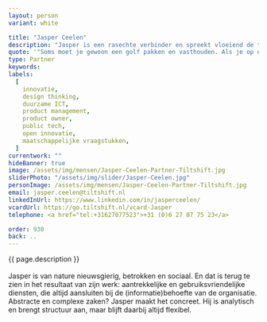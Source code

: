 ```yaml
---
layout: person
variant: white

title: "Jasper Ceelen"
description: "Jasper is een rasechte verbinder en spreekt vloeiend de taal van ontwerpers, technologen, stakeholders en eindgebruikers. Waar nodig maakt hij een vertaalslag en zorgt hij ervoor dat iedereen op één lijn zit. Met ruim twintig jaar ervaring in software-ontwikkeling en communicatieprojecten helpt hij organisaties bij digitale transformaties en het creëren van digitale diensten en producten."
quote: '"Soms moet je gewoon een golf pakken en vasthouden. Als je op de beste golf blijft wachten, kun je nooit surfen."'
type: Partner
keywords:
labels:
  [
    innovatie, 
    design thinking, 
    duurzame ICT,
    product management,
    product owner,
    public tech,
    open innovatie,
    maatschappelijke vraagstukken,
  ]
currentwork: ""
hideBanner: true
image: /assets/img/mensen/Jasper-Ceelen-Partner-Tiltshift.jpg
sliderPhoto: "/assets/img/slider/Jasper-Ceelen.jpg"
personImage: /assets/img/mensen/Jasper-Ceelen-Partner-Tiltshift.jpg
email: jasper.ceelen@tiltshift.nl
linkedInUrl: https://www.linkedin.com/in/jasperceelen/
vcardUrl: https://go.tiltshift.nl/vcard-Jasper
telephone: <a href="tel:+31627077523">+31 (0)‭6 27 07 75 23‬</a>

order: 930
back: ..
---
```


{{ page.description }}
<br /><br />
Jasper is van nature nieuwsgierig, betrokken en sociaal. En dat is terug te zien in het resultaat van zijn werk: aantrekkelijke en gebruiksvriendelijke diensten, die altijd aansluiten bij de (informatie)behoefte van de organisatie. Abstracte en complexe zaken? Jasper maakt het concreet. Hij is analytisch en brengt structuur aan, maar blijft daarbij altijd flexibel.
